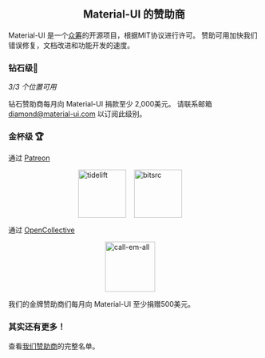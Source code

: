 <h2 align="center">Material-UI 的赞助商</h2>

Material-UI 是一个[众筹](/discover-more/backers/)的开源项目，根据MIT协议进行许可。 赞助可用加快我们错误修复，文档改进和功能开发的速度。

### 钻石级💎

*3/3 个位置可用*

钻石赞助商每月向 Material-UI 捐款至少 2,000美元。 请联系邮箱 diamond@material-ui.com 以订阅此级别。

### 金杯级 🏆

通过 [Patreon](https://www.patreon.com/oliviertassinari)

<p style="display: flex; justify-content: center;">
  <a data-ga-event-category="sponsors" data-ga-event-action="logo" data-ga-event-label="tidelift" href="https://tidelift.com/subscription/pkg/npm-material-ui?utm_source=material_ui&utm_medium=referral&utm_campaign=homepage" rel="noopener sponsored" target="_blank" style="margin-right: 16px;"><img width="96" src="https://github.com/tidelift.png?size=96" alt="tidelift" title="企业级开源软件" /></a>
  <a data-ga-event-category="sponsors" data-ga-event-action="logo" data-ga-event-label="bitsrc" href="https://bit.dev" rel="noopener sponsored" target="_blank" style="margin-right: 16px;"><img width="96" src="https://github.com/teambit.png?size=96" alt="bitsrc" title="分享你的代码最快的办法" /></a>
</p>

通过 [OpenCollective](https://opencollective.com/material-ui)

<p style="display: flex; justify-content: center; flex-wrap: wrap;">
  <a data-ga-event-category="sponsors" data-ga-event-action="logo" data-ga-event-label="callemall" href="https://www.call-em-all.com" rel="noopener sponsored" target="_blank" style="margin-right: 16px;"><img src="https://images.opencollective.com/proxy/images?src=https%3A%2F%2Fopencollective-production.s3-us-west-1.amazonaws.com%2Ff4053300-e0ea-11e7-acf0-0fa7c0509f4e.png&height=100" alt="call-em-all" title="向群组发送消息的最简便的方法" width="100" loading="lazy"></a>
</p>

我们的金牌赞助商们每月向 Material-UI 至少捐赠500美元。

### 其实还有更多！

查看[我们赞助商](/discover-more/backers/)的完整名单。
